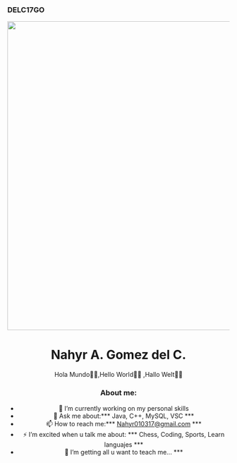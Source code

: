 ### DELC17GO                                                                              
<div id="header" align="center">
  <img src="https://media.giphy.com/media/26tn33aiTi1jkl6H6/giphy.gif" width="700"/>
  <h1 align="center">Nahyr A. Gomez del C. </h1>
  <h0 align="center">Hola Mundo👋✨,Hello World👋✨ ,Hallo Welt👋✨ </h0>

### About me:

- 🔭 I’m currently working on my personal skills
- 💬 Ask me about:*** Java,  C++,  MySQL, VSC ***
- 📫 How to reach me:*** Nahyr010317@gmail.com ***
- ⚡ I’m excited when u talk me about: *** Chess, Coding, Sports, Learn languajes ***
- 🌱 I’m getting all u want to teach me... ***

  
